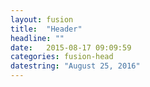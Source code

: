 ```yaml
---
layout: fusion
title:  "Header"
headline: ""
date:   2015-08-17 09:09:59
categories: fusion-head
datestring: "August 25, 2016"
---
```

